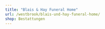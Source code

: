 ```yaml
---
title: "Blais & Hay Funeral Home"
url: /westbrook/blais-und-hay-funeral-home/
shop: Bestattungen
---
```

